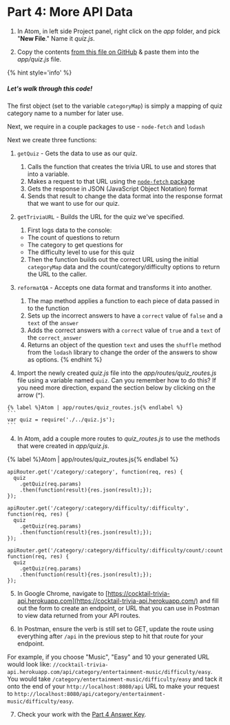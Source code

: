 # Part 4: More API Data

1. In Atom, in left side Project panel, right click on the _app_ folder, and pick "**New File**." Name it _quiz.js_.

2. Copy the contents [from this file on GitHub](https://github.com/KansasCityWomeninTechnology/trivia-api/blob/answer-key-part-4/app/quiz.js) & paste them into the _app/quiz.js_ file.

  {% hint style='info' %}
##### Let's walk through this code!
  
The first object (set to the variable `categoryMap`) is simply a mapping of quiz category name to a number for later use.
  
Next, we require in a couple packages to use - `node-fetch` and `lodash`

Next we create three functions:

  1. `getQuiz` - Gets the data to use as our quiz.
      1. Calls the function that creates the trivia URL to use and stores that into a variable.  
      2. Makes a request to that URL using the [`node-fetch` package](https://www.npmjs.com/package/node-fetch)
      3. Gets the response in JSON (JavaScript Object Notation) format
      4. Sends that result to change the data format into the response format that we want to use for our quiz. 
  
  2. `getTriviaURL` - Builds the URL for the quiz we've specified.
      1. First logs data to the console: 
        * The count of questions to return
        * The category to get questions for
        * The difficulty level to use for this quiz
      2. Then the function builds out the correct URL using the initial `categoryMap` data and the count/category/difficulty options to return the URL to the caller.
  
  3. `reformatQA` - Accepts one data format and transforms it into another.
      1. The map method applies a function to each piece of data passed in to the function
      2. Sets up the incorrect answers to have a `correct` value of `false` and a `text` of the `answer`
      3. Adds the correct answers with a `correct` value of `true` and a `text` of the `correct_answer`
      4. Returns an object of the question `text` and uses the `shuffle` method from the `lodash` library to change the order of the answers to show as options.
  {% endhint %}

3. Import the newly created _quiz.js_ file into the _app/routes/quiz_routes.js_ file using a variable named `quiz`. Can you remember how to do this? If you need more direction, expand the section below by clicking on the arrow (^).

  <!--sec data-title="Hint #1" data-id="section4" data-show=true data-collapse=true ces-->
    {% label %}Atom | app/routes/quiz_routes.js{% endlabel %}
    ```
    var quiz = require('./../quiz.js');
    ```
  <!--endsec-->

4. In Atom, add a couple more routes to _quiz_routes.js_ to use the methods that were created in _app/quiz.js_.

  {% label %}Atom | app/routes/quiz_routes.js{% endlabel %}
  ```
  apiRouter.get('/category/:category', function(req, res) {
    quiz
      .getQuiz(req.params)
      .then(function(result){res.json(result);});
  });

  apiRouter.get('/category/:category/difficulty/:difficulty', function(req, res) {
    quiz
      .getQuiz(req.params)
      .then(function(result){res.json(result);});
  });
  
  apiRouter.get('/category/:category/difficulty/:difficulty/count/:count', function(req, res) {
    quiz
      .getQuiz(req.params)
      .then(function(result){res.json(result);});
  });
  ```

5. In Google Chrome, navigate to [https://cocktail-trivia-api.herokuapp.com](https://cocktail-trivia-api.herokuapp.com/) and fill out the form to create an endpoint, or URL that you can use in Postman to view data returned from your API routes.

6. In Postman, ensure the verb is still set to GET, update the route using everything after `/api` in the previous step to hit that route for your endpoint.

  For example, if you choose "Music", "Easy" and 10 your generated URL would look like: `//cocktail-trivia-api.herokuapp.com/api/category/entertainment-music/difficulty/easy`.  You would take `/category/entertainment-music/difficulty/easy` and tack it onto the end of your `http://localhost:8080/api` URL to make your request to `http://localhost:8080/api/category/entertainment-music/difficulty/easy`.

7. Check your work with the [Part 4 Answer Key](https://github.com/KansasCityWomeninTechnology/trivia-api/tree/answer-key-part-4).
